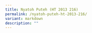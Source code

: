 ```yaml
---
title: Nyatoh Puteh (HT 2013 216)
permalink: /nyatoh-puteh-ht-2013-216/
variant: markdown
description: ""
---
```

